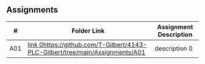 ##  Assignments

|   #   | Folder Link | Assignment Description |
| :---: | ----------- | ---------------------- |
|   A01   | [link 0](https://github.com/T-Gilbert/4143-PLC-Gilbert/tree/main/Assignments/A01)https://github.com/T-Gilbert/4143-PLC-Gilbert/tree/main/Assignments/A01      | description 0          |
